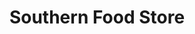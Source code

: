 ---
title: "Southern Food Store"
url: /suffolk/southern-food-store-constance-road/
shop: convenience
---